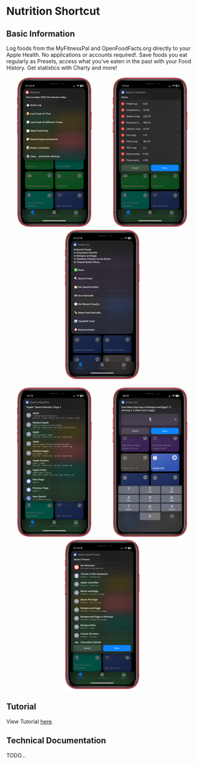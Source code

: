 # Nutrition Shortcut
## Basic Information
Log foods from the MyFitnessPal and OpenFoodFacts.org directly to your Apple Health. No applications or accounts required!. Save foods you eat regularly as Presets, access what you've eaten in the past with your Food History. Get statistics with Charty and more!

<p style="display:flex;justify-content:space-around;flex-wrap:wrap;">
  <img src="./readme-assets/main_menu.png" alt="Main Menu" height="400"/>
  <img src="./readme-assets/display_food.png" alt="Display Food Item" height="400"/>
  <img src="./readme-assets/foods_list.png" alt="Foods List" height="400"/>
</p>

<p style="display:flex;justify-content:space-around;flex-wrap:wrap;">
  <img src="./readme-assets/search.png" alt="Main Menu" height="400"/>
  <img src="./readme-assets/ask_for_servings.png" alt="Ask For Servings" height="400"/>
  <img src="./readme-assets/saved_foods.png" alt="Display Food Item" height="400"/>
</p>

## Tutorial
View Tutorial [here](https://iffy-pi.github.io/apple-shortcuts/versioning/nutrition/data/tutorial.html).

## Technical Documentation
TODO...